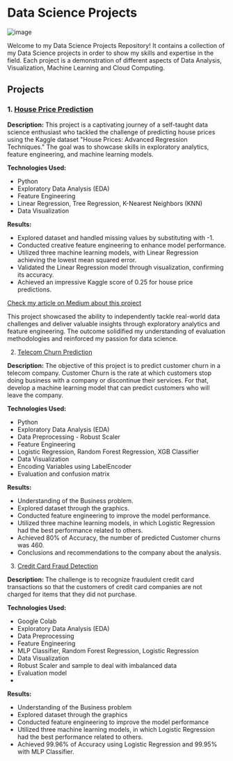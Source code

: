 # Data Science Projects


![image](https://github.com/moniquecardoso25/Data-Science-Projects/assets/140358716/a4928736-5c41-4944-93d7-36ddf7fc284d)

Welcome to my Data Science Projects Repository! It contains a collection of my Data Science projects in order to show my skills and expertise in the field. Each project is a demonstration of different aspects of Data Analysis, Visualization, Machine Learning and Cloud Computing.

## Projects

### 1. [House Price Prediction](https://github.com/moniquecardoso25/Data-Science-Projects/tree/main/House%20Price%20Prediction)

**Description:** This project is a captivating journey of a self-taught data science enthusiast who tackled the challenge of predicting house prices using the Kaggle dataset "House Prices: Advanced Regression Techniques." The goal was to showcase skills in exploratory analytics, feature engineering, and machine learning models.

**Technologies Used:**
- Python
- Exploratory Data Analysis (EDA)
- Feature Engineering
- Linear Regression, Tree Regression, K-Nearest Neighbors (KNN)
- Data Visualization

**Results:**
- Explored dataset and handled missing values by substituting with -1.
- Conducted creative feature engineering to enhance model performance.
- Utilized three machine learning models, with Linear Regression achieving the lowest mean squared error.
- Validated the Linear Regression model through visualization, confirming its accuracy.
- Achieved an impressive Kaggle score of 0.25 for house price predictions.

[Check my article on Medium about this project](https://medium.com/@moniquecardoso123/house-price-prediction-advanced-regression-techniques-ba946409551c)
   

This project showcased the ability to independently tackle real-world data challenges and deliver valuable insights through exploratory analytics and feature engineering. The outcome solidified my understanding of evaluation methodologies and reinforced my passion for data science.

2. [Telecom Churn Prediction](https://github.com/moniquecardoso25/Data-Science-Projects/tree/main/Telecom%20Churn%20Prediction)


**Description:** The objective of this project is to predict customer churn in a telecom company. Customer Churn is the rate at which customers stop doing business with a company or discontinue their services. For that, develop a machine learning model that can predict customers who will leave the company.

**Technologies Used:**
- Python
- Exploratory Data Analysis (EDA)
- Data Preprocessing - Robust Scaler
- Feature Engineering
- Logistic Regression, Random Forest Regression, XGB Classifier
- Data Visualization
- Encoding Variables using LabelEncoder
- Evaluation and confusion matrix

**Results:**
- Understanding of the Business problem.
- Explored dataset through the graphics.
- Conducted feature engineering to improve the model performance.
- Utilized three machine learning models, in which Logistic Regression had the best performance related to others.
- Achieved 80% of Accuracy, the number of predicted Customer churns was 460.
- Conclusions and recommendations to the company about the analysis.

3. [Credit Card Fraud Detection](https://github.com/moniquecardoso25/Data-Science-Projects/tree/69762c466d7eb2b88442b5fd763862cd6745d0ce/Credit%20Card%20Fraud%20Detection)

**Description:** The challenge is to recognize fraudulent credit card transactions so that the customers of credit card companies are not charged for items that they did not purchase.

**Technologies Used:**
- Google Colab
- Exploratory Data Analysis (EDA)
- Data Preprocessing 
- Feature Engineering
- MLP Classifier, Random Forest Regression, Logistic Regression
- Data Visualization
- Robust Scaler and sample to deal with imbalanced data
- Evaluation model
- 
**Results:**
- Understanding of the Business problem
- Explored dataset through the graphics
- Conducted feature engineering to improve the model performance
- Utilized three machine learning models, in which Logistic Regression had the best performance related to others.
- Achieved 99.96% of Accuracy using Logistic Regression and 99.95% with MLP Classifier.

